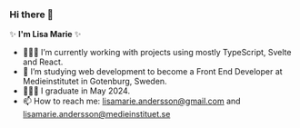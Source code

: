 ### Hi there 👋

✨ **I'm Lisa Marie** ✨ 

- 👩🏻‍💻 I’m currently working with projects using mostly TypeScript, Svelte and React. 
- 🌱 I’m studying web development to become a Front End Developer at Medieinstitutet in Gotenburg, Sweden. 
- 👩🏻‍🎓 I graduate in May 2024.
- 📫 How to reach me: lisamarie.andersson@gmail.com and lisamarie.andersson@medieinstituet.se
